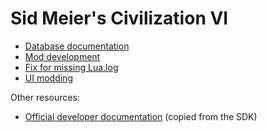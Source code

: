 # Sid Meier's Civilization VI

- [Database documentation](docs/database.md)
- [Mod development](docs/development.md)
- [Fix for missing Lua.log](docs/lua-log-fix.md)
- [UI modding](docs/ui.md)

Other resources:

- [Official developer documentation](https://htmlpreview.github.io/?https://github.com/wildweegee101/Civ-6-Documentation/blob/main/Civ6Docs.html) (copied from the SDK)
